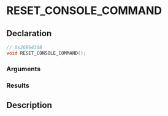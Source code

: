 # RESET_CONSOLE_COMMAND

## Declaration
```cpp
// 0x26B6430B
void RESET_CONSOLE_COMMAND();
```

### Arguments

### Results

## Description
